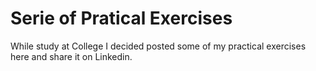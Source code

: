 # Serie of Pratical Exercises

While study at College I decided posted some of my practical exercises here and share it on Linkedin.
